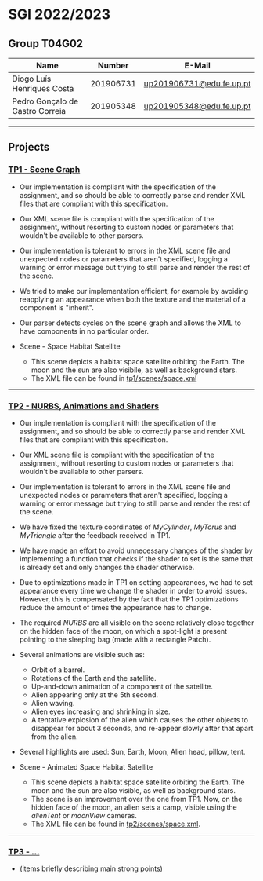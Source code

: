 # SGI 2022/2023

## Group T04G02
| Name                            | Number    | E-Mail                   |
| ------------------------------- | --------- | ------------------------ |
| Diogo Luís Henriques Costa      | 201906731 | up201906731@edu.fe.up.pt |
| Pedro Gonçalo de Castro Correia | 201905348 | up201905348@edu.fe.up.pt |

----

## Projects

### [TP1 - Scene Graph](tp1)

-   Our implementation is compliant with the specification of the assignment, and so should be able to correctly parse and render XML files that are compliant with this specification. 
-   Our XML scene file is compliant with the specification of the assignment, without resorting to custom nodes or parameters that wouldn't be available to other parsers.
-   Our implementation is tolerant to errors in the XML scene file and unexpected nodes or parameters that aren't specified, logging a warning or error message but trying to still parse and render the rest of the scene.
-   We tried to make our implementation efficient, for example by avoiding reapplying an appearance when both the texture and the material of a component is "inherit".
-   Our parser detects cycles on the scene graph and allows the XML to have components in no particular order.

-   Scene - Space Habitat Satellite
    -   This scene depicts a habitat space satellite orbiting the Earth. The moon and the sun are also visibile, as well as background stars.
    -   The XML file can be found in [tp1/scenes/space.xml](./tp1/scenes/space.xml)

-----

### [TP2 - NURBS, Animations and Shaders](tp2)

-   Our implementation is compliant with the specification of the assignment, and so should be able to correctly parse and render XML files that are compliant with this specification. 
-   Our XML scene file is compliant with the specification of the assignment, without resorting to custom nodes or parameters that wouldn't be available to other parsers.
-   Our implementation is tolerant to errors in the XML scene file and unexpected nodes or parameters that aren't specified, logging a warning or error message but trying to still parse and render the rest of the scene.
-   We have fixed the texture coordinates of *MyCylinder*, *MyTorus* and *MyTriangle* after the feedback received in TP1.
-   We have made an effort to avoid unnecessary changes of the shader by implementing a function that checks if the shader to set is the same that is already set and only changes the shader otherwise.
-   Due to optimizations made in TP1 on setting appearances, we had to set appearance every time we change the shader in order to avoid issues. However, this is compensated by the fact that the TP1 optimizations reduce the amount of times the appearance has to change.
-   The required *NURBS* are all visible on the scene relatively close together on the hidden face of the moon, on which a spot-light is present pointing to the sleeping bag (made with a rectangle Patch).
-   Several animations are visible such as:
    - Orbit of a barrel.
    - Rotations of the Earth and the satellite.
    - Up-and-down animation of a component of the satellite.
    - Alien appearing only at the 5th second.
    - Alien waving.
    - Alien eyes increasing and shrinking in size.
    - A tentative explosion of the alien which causes the other objects to disappear for about 3 seconds, and re-appear slowly after that apart from the alien.
-   Several highlights are used: Sun, Earth, Moon, Alien head, pillow, tent.

-   Scene - Animated Space Habitat Satellite
    -   This scene depicts a habitat space satellite orbiting the Earth. The moon and the sun are also visible, as well as background stars.
    -   The scene is an improvement over the one from TP1. Now, on the hidden face of the moon, an alien sets a camp, visible using the *alienTent* or *moonView* cameras.
    -   The XML file can be found in [tp2/scenes/space.xml](./scenes/space.xml).


----

### [TP3 - ...](tp3)
- (items briefly describing main strong points)

